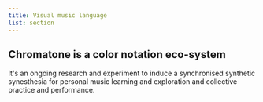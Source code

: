 ```yaml
---
title: Visual music language
list: section
---
```


## Chromatone is a color notation eco-system

It's an ongoing research and experiment to induce a synchronised synthetic synesthesia for personal music learning and exploration and collective practice and performance.